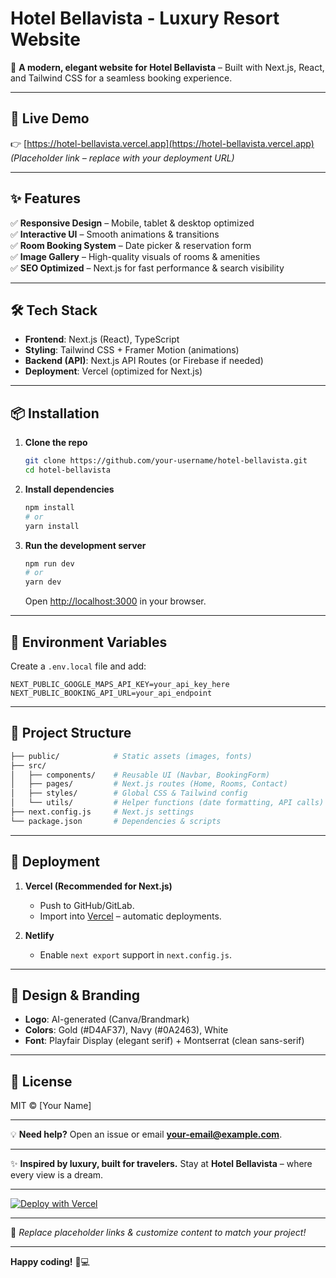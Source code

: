 # **Hotel Bellavista - Luxury Resort Website**  

🌅 **A modern, elegant website for Hotel Bellavista** – Built with Next.js, React, and Tailwind CSS for a seamless booking experience.  

---

## **🚀 Live Demo**  
👉 [https://hotel-bellavista.vercel.app](https://hotel-bellavista.vercel.app) *(Placeholder link – replace with your deployment URL)*  

---

## **✨ Features**  
✅ **Responsive Design** – Mobile, tablet & desktop optimized  
✅ **Interactive UI** – Smooth animations & transitions  
✅ **Room Booking System** – Date picker & reservation form  
✅ **Image Gallery** – High-quality visuals of rooms & amenities  
✅ **SEO Optimized** – Next.js for fast performance & search visibility  

---

## **🛠️ Tech Stack**  
- **Frontend**: Next.js (React), TypeScript  
- **Styling**: Tailwind CSS + Framer Motion (animations)  
- **Backend (API)**: Next.js API Routes (or Firebase if needed)  
- **Deployment**: Vercel (optimized for Next.js)  

---

## **📦 Installation**  
1. **Clone the repo**  
   ```bash
   git clone https://github.com/your-username/hotel-bellavista.git
   cd hotel-bellavista
   ```  

2. **Install dependencies**  
   ```bash
   npm install
   # or
   yarn install
   ```  

3. **Run the development server**  
   ```bash
   npm run dev
   # or
   yarn dev
   ```  
   Open [http://localhost:3000](http://localhost:3000) in your browser.  

---

## **🔧 Environment Variables**  
Create a `.env.local` file and add:  
```env
NEXT_PUBLIC_GOOGLE_MAPS_API_KEY=your_api_key_here  
NEXT_PUBLIC_BOOKING_API_URL=your_api_endpoint  
```  

---

## **📂 Project Structure**  
```bash
├── public/            # Static assets (images, fonts)  
├── src/  
│   ├── components/    # Reusable UI (Navbar, BookingForm)  
│   ├── pages/         # Next.js routes (Home, Rooms, Contact)  
│   ├── styles/        # Global CSS & Tailwind config  
│   └── utils/         # Helper functions (date formatting, API calls)  
├── next.config.js     # Next.js settings  
└── package.json       # Dependencies & scripts  
```  

---

## **🚀 Deployment**  
1. **Vercel (Recommended for Next.js)**  
   - Push to GitHub/GitLab.  
   - Import into [Vercel](https://vercel.com) – automatic deployments.  

2. **Netlify**  
   - Enable `next export` support in `next.config.js`.  

---

## **🎨 Design & Branding**  
- **Logo**: AI-generated (Canva/Brandmark)  
- **Colors**: Gold (#D4AF37), Navy (#0A2463), White  
- **Font**: Playfair Display (elegant serif) + Montserrat (clean sans-serif)  

---

## **📜 License**  
MIT © [Your Name]  

---  

💡 **Need help?** Open an issue or email **your-email@example.com**.  

---  

✨ **Inspired by luxury, built for travelers.** Stay at **Hotel Bellavista** – where every view is a dream.  

---  

[![Deploy with Vercel](https://vercel.com/button)](https://vercel.com/new)  

---  

🔹 *Replace placeholder links & customize content to match your project!*  

---  

**Happy coding!** 🏨💻
